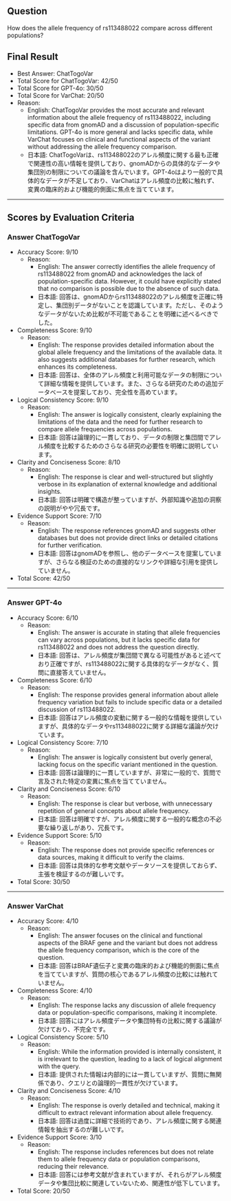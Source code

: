 ## Question

How does the allele frequency of rs113488022 compare across different populations?

## Final Result

- Best Answer: ChatTogoVar
- Total Score for ChatTogoVar: 42/50
- Total Score for GPT-4o: 30/50
- Total Score for VarChat: 20/50
- Reason:
  - English: ChatTogoVar provides the most accurate and relevant information about the allele frequency of rs113488022, including specific data from gnomAD and a discussion of population-specific limitations. GPT-4o is more general and lacks specific data, while VarChat focuses on clinical and functional aspects of the variant without addressing the allele frequency comparison.
  - 日本語: ChatTogoVarは、rs113488022のアレル頻度に関する最も正確で関連性の高い情報を提供しており、gnomADからの具体的なデータや集団別の制限についての議論を含んでいます。GPT-4oはより一般的で具体的なデータが不足しており、VarChatはアレル頻度の比較に触れず、変異の臨床的および機能的側面に焦点を当てています。

---

## Scores by Evaluation Criteria

### Answer ChatTogoVar
- Accuracy Score: 9/10
  - Reason: 
    - English: The answer correctly identifies the allele frequency of rs113488022 from gnomAD and acknowledges the lack of population-specific data. However, it could have explicitly stated that no comparison is possible due to the absence of such data.
    - 日本語: 回答は、gnomADからrs113488022のアレル頻度を正確に特定し、集団別データがないことを認識しています。ただし、そのようなデータがないため比較が不可能であることを明確に述べるべきでした。
- Completeness Score: 9/10
  - Reason: 
    - English: The response provides detailed information about the global allele frequency and the limitations of the available data. It also suggests additional databases for further research, which enhances its completeness.
    - 日本語: 回答は、全体のアレル頻度と利用可能なデータの制限について詳細な情報を提供しています。また、さらなる研究のための追加データベースを提案しており、完全性を高めています。
- Logical Consistency Score: 9/10
  - Reason: 
    - English: The answer is logically consistent, clearly explaining the limitations of the data and the need for further research to compare allele frequencies across populations.
    - 日本語: 回答は論理的に一貫しており、データの制限と集団間でアレル頻度を比較するためのさらなる研究の必要性を明確に説明しています。
- Clarity and Conciseness Score: 8/10
  - Reason: 
    - English: The response is clear and well-structured but slightly verbose in its explanation of external knowledge and additional insights.
    - 日本語: 回答は明確で構造が整っていますが、外部知識や追加の洞察の説明がやや冗長です。
- Evidence Support Score: 7/10
  - Reason: 
    - English: The response references gnomAD and suggests other databases but does not provide direct links or detailed citations for further verification.
    - 日本語: 回答はgnomADを参照し、他のデータベースを提案していますが、さらなる検証のための直接的なリンクや詳細な引用を提供していません。
- Total Score: 42/50

---

### Answer GPT-4o
- Accuracy Score: 6/10
  - Reason: 
    - English: The answer is accurate in stating that allele frequencies can vary across populations, but it lacks specific data for rs113488022 and does not address the question directly.
    - 日本語: 回答は、アレル頻度が集団間で異なる可能性があると述べており正確ですが、rs113488022に関する具体的なデータがなく、質問に直接答えていません。
- Completeness Score: 6/10
  - Reason: 
    - English: The response provides general information about allele frequency variation but fails to include specific data or a detailed discussion of rs113488022.
    - 日本語: 回答はアレル頻度の変動に関する一般的な情報を提供していますが、具体的なデータやrs113488022に関する詳細な議論が欠けています。
- Logical Consistency Score: 7/10
  - Reason: 
    - English: The answer is logically consistent but overly general, lacking focus on the specific variant mentioned in the question.
    - 日本語: 回答は論理的に一貫していますが、非常に一般的で、質問で言及された特定の変異に焦点を当てていません。
- Clarity and Conciseness Score: 6/10
  - Reason: 
    - English: The response is clear but verbose, with unnecessary repetition of general concepts about allele frequency.
    - 日本語: 回答は明確ですが、アレル頻度に関する一般的な概念の不必要な繰り返しがあり、冗長です。
- Evidence Support Score: 5/10
  - Reason: 
    - English: The response does not provide specific references or data sources, making it difficult to verify the claims.
    - 日本語: 回答は具体的な参考文献やデータソースを提供しておらず、主張を検証するのが難しいです。
- Total Score: 30/50

---

### Answer VarChat
- Accuracy Score: 4/10
  - Reason: 
    - English: The answer focuses on the clinical and functional aspects of the BRAF gene and the variant but does not address the allele frequency comparison, which is the core of the question.
    - 日本語: 回答はBRAF遺伝子と変異の臨床的および機能的側面に焦点を当てていますが、質問の核心であるアレル頻度の比較には触れていません。
- Completeness Score: 4/10
  - Reason: 
    - English: The response lacks any discussion of allele frequency data or population-specific comparisons, making it incomplete.
    - 日本語: 回答にはアレル頻度データや集団特有の比較に関する議論が欠けており、不完全です。
- Logical Consistency Score: 5/10
  - Reason: 
    - English: While the information provided is internally consistent, it is irrelevant to the question, leading to a lack of logical alignment with the query.
    - 日本語: 提供された情報は内部的には一貫していますが、質問に無関係であり、クエリとの論理的一貫性が欠けています。
- Clarity and Conciseness Score: 4/10
  - Reason: 
    - English: The response is overly detailed and technical, making it difficult to extract relevant information about allele frequency.
    - 日本語: 回答は過度に詳細で技術的であり、アレル頻度に関する関連情報を抽出するのが難しいです。
- Evidence Support Score: 3/10
  - Reason: 
    - English: The response includes references but does not relate them to allele frequency data or population comparisons, reducing their relevance.
    - 日本語: 回答には参考文献が含まれていますが、それらがアレル頻度データや集団比較に関連していないため、関連性が低下しています。
- Total Score: 20/50